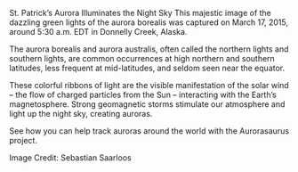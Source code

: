 St. Patrick’s Aurora Illuminates the Night Sky 
 This majestic image of the dazzling green lights of the aurora borealis was captured on March 17, 2015, around 5:30 a.m. EDT in Donnelly Creek, Alaska.

The aurora borealis and aurora australis, often called the northern lights and southern lights, are common occurrences at high northern and southern latitudes, less frequent at mid-latitudes, and seldom seen near the equator.

These colorful ribbons of light are the visible manifestation of the solar wind – the flow of charged particles from the Sun – interacting with the Earth’s magnetosphere. Strong geomagnetic storms stimulate our atmosphere and light up the night sky, creating auroras.

See how you can help track auroras around the world with the Aurorasaurus project.

Image Credit: Sebastian Saarloos